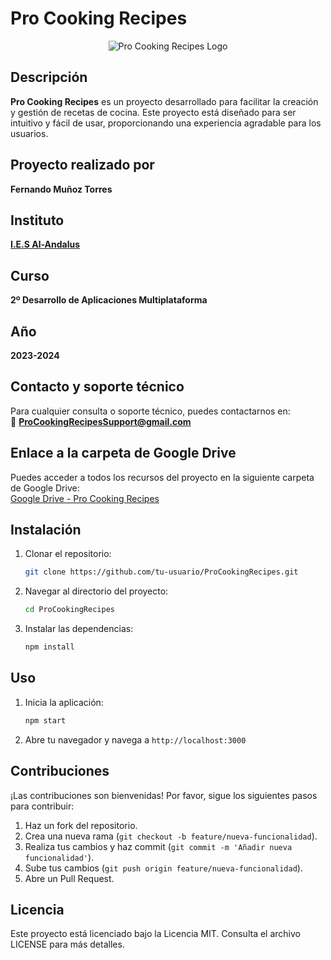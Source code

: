# Pro Cooking Recipes
<div align="center">
    <img src="https://github.com/user-attachments/assets/51003ca3-ad32-4460-b5d5-bbd15b8e1516" alt="Pro Cooking Recipes Logo" />
</div>

## Descripción
**Pro Cooking Recipes** es un proyecto desarrollado para facilitar la creación y gestión de recetas de cocina. Este proyecto está diseñado para ser intuitivo y fácil de usar, proporcionando una experiencia agradable para los usuarios.

## Proyecto realizado por
**Fernando Muñoz Torres**

## Instituto
[**I.E.S Al-Andalus**](https://iesalandalus.org/joomla/)

## Curso
**2º Desarrollo de Aplicaciones Multiplataforma**

## Año
**2023-2024**

## Contacto y soporte técnico
Para cualquier consulta o soporte técnico, puedes contactarnos en:  
📧 **ProCookingRecipesSupport@gmail.com**

## Enlace a la carpeta de Google Drive
Puedes acceder a todos los recursos del proyecto en la siguiente carpeta de Google Drive:  
[Google Drive - Pro Cooking Recipes](https://drive.google.com/drive/folders/1dqe7UCtbi9T2SW1uUecc32ELcmpizYii)

## Instalación
1. Clonar el repositorio:
    ```bash
    git clone https://github.com/tu-usuario/ProCookingRecipes.git
    ```
2. Navegar al directorio del proyecto:
    ```bash
    cd ProCookingRecipes
    ```
3. Instalar las dependencias:
    ```bash
    npm install
    ```

## Uso
1. Inicia la aplicación:
    ```bash
    npm start
    ```
2. Abre tu navegador y navega a `http://localhost:3000`

## Contribuciones
¡Las contribuciones son bienvenidas! Por favor, sigue los siguientes pasos para contribuir:
1. Haz un fork del repositorio.
2. Crea una nueva rama (`git checkout -b feature/nueva-funcionalidad`).
3. Realiza tus cambios y haz commit (`git commit -m 'Añadir nueva funcionalidad'`).
4. Sube tus cambios (`git push origin feature/nueva-funcionalidad`).
5. Abre un Pull Request.

## Licencia
Este proyecto está licenciado bajo la Licencia MIT. Consulta el archivo LICENSE para más detalles.
